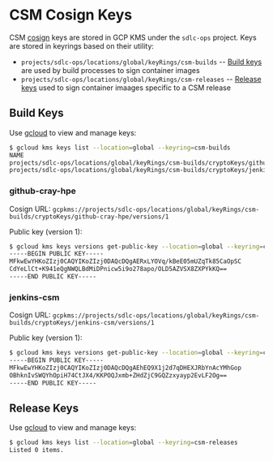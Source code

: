 # CSM Cosign Keys

CSM [cosign] keys are stored in GCP KMS under the `sdlc-ops` project. Keys are stored in keyrings based on their utility:

- `projects/sdlc-ops/locations/global/keyRings/csm-builds` -- [Build keys](#build-keys) are used by build processes to sign container images
- `projects/sdlc-ops/locations/global/keyRings/csm-releases` -- [Release keys](#release-keys) used to sign container imaages specific to a CSM release

## Build Keys

Use [gcloud] to view and manage keys:

```bash
$ gcloud kms keys list --location=global --keyring=csm-builds
NAME                                                                               PURPOSE          ALGORITHM            PROTECTION_LEVEL  LABELS  PRIMARY_ID  PRIMARY_STATE
projects/sdlc-ops/locations/global/keyRings/csm-builds/cryptoKeys/github-cray-hpe  ASYMMETRIC_SIGN  EC_SIGN_P256_SHA256  HSM
projects/sdlc-ops/locations/global/keyRings/csm-builds/cryptoKeys/jenkins-csm      ASYMMETRIC_SIGN  EC_SIGN_P256_SHA256  HSM
```

### github-cray-hpe

Cosign URL: `gcpkms://projects/sdlc-ops/locations/global/keyRings/csm-builds/cryptoKeys/github-cray-hpe/versions/1`

Public key (version 1):
```bash
$ gcloud kms keys versions get-public-key --location=global --keyring=csm-builds --key=github-cray-hpe 1
-----BEGIN PUBLIC KEY-----
MFkwEwYHKoZIzj0CAQYIKoZIzj0DAQcDQgAERxLYOVq/kBeE05mUZqTk85CaOpSC
CdYeLlCt+K941eQgNWQLBdMiDPnicw5i9o278apo/OLD5AZVSX8ZXPYkKQ==
-----END PUBLIC KEY-----
```

### jenkins-csm

Cosign URL: `gcpkms://projects/sdlc-ops/locations/global/keyRings/csm-builds/cryptoKeys/jenkins-csm/versions/1`

Public key (version 1):
```bash
$ gcloud kms keys versions get-public-key --location=global --keyring=csm-builds --key=jenkins-csm 1
-----BEGIN PUBLIC KEY-----
MFkwEwYHKoZIzj0CAQYIKoZIzj0DAQcDQgAEhEQ9X1j2d7qDHEXJRbYnAcYMhGop
OBhknIvSWQYhOpiH74CtJX4/KKPOQJxmb+ZHdZjC9GQZzxyayp2EvLF2Og==
-----END PUBLIC KEY-----
```

## Release Keys

Use [gcloud] to view and manage keys:

```bash
$ gcloud kms keys list --location=global --keyring=csm-releases
Listed 0 items.
```


[cosign]: https://github.com/sigstore/cosign
[gcloud]: https://cloud.google.com/sdk/gcloud
